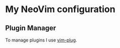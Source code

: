 # My NeoVim configuration

## Plugin Manager

To manage plugins I use [vim-plug](https://github.com/junegunn/vim-plug).


